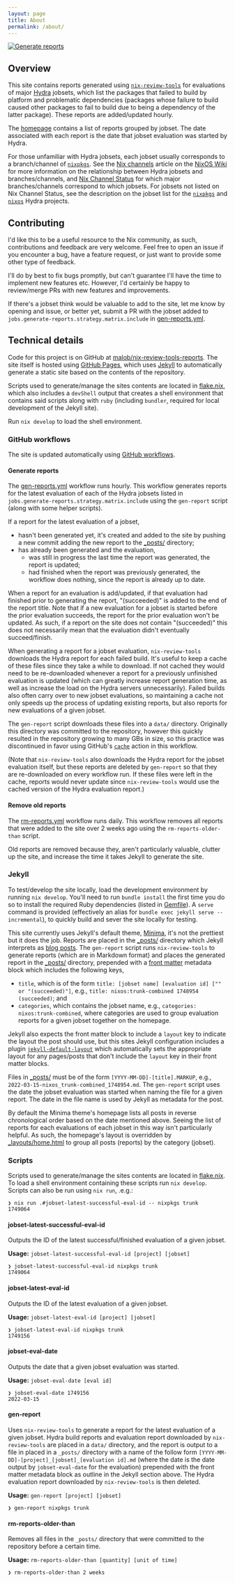 ```yaml
---
layout: page
title: About
permalink: /about/
---
```


[![Generate reports](https://github.com/malob/nix-review-tools-reports/actions/workflows/gen-reports.yml/badge.svg?branch=master)](https://github.com/malob/nix-review-tools-reports/actions/workflows/gen-reports.yml)

## Overview

This site contains reports generated using [`nix-review-tools`](https://github.com/nix-community/nix-review-tools) for evaluations of major [Hydra](https://hydra.nixos.org) jobsets, which list the packages that failed to build by platform and problematic dependencies (packages whose failure to build caused other packages to fail to build due to being a dependency of the latter package). These reports are added/updated hourly.

The [homepage](https://malob.github.io/nix-review-tools-reports/) contains a list of reports grouped by jobset. The date associated with each report is the date that jobset evaluation was started by Hydra.

For those unfamiliar with Hydra jobsets, each jobset usually corresponds to a branch/channel of [`nixpkgs`](https://github.com/NixOS/nixpkgs). See the [Nix channels](https://nixos.wiki/wiki/Nix_channels) article on the [NixOS Wiki](https://nixos.wiki) for more information on the relationship between Hydra jobsets and branches/channels, and [Nix Channel Status](https://status.nixos.org) for which major branches/channels correspond to which jobsets. For jobsets not listed on Nix Channel Status, see the description on the jobset list for the [`nixpkgs`](https://hydra.nixos.org/project/nixpkgs) and [`nixos`](https://hydra.nixos.org/project/nixos) Hydra projects.

## Contributing

I'd like this to be a useful resource to the Nix community, as such, contributions and feedback are very welcome. Feel free to open an issue if you encounter a bug, have a feature request, or just want to provide some other type of feedback.

I'll do by best to fix bugs promptly, but can't guarantee I'll have the time to implement new features etc. However, I'd certainly be happy to review/merge PRs with new features and improvements.

If there's a jobset think would be valuable to add to the site, let me know by opening and issue, or better yet, submit a PR with the jobset added to `jobs.generate-reports.strategy.matrix.include` in [gen-reports.yml](https://github.com/malob/nix-review-tools-reports/blob/master/.github/workflows/gen-reports.yml).

## Technical details

Code for this project is on GitHub at [malob/nix-review-tools-reports](https://github.com/malob/nix-review-tools-reports). The site itself is hosted using [GitHub Pages](https://pages.github.com), which uses [Jekyll](https://jekyllrb.com) to automatically generate a static site based on the contents of the repository.

Scripts used to generate/manage the sites contents are located in [flake.nix](https://github.com/malob/nix-review-tools-reports/blob/master/flake.nix), which also includes a `devShell` output that creates a shell environment that contains said scripts along with `ruby` (including `bundler`, required for local development of the Jekyll site).

Run `nix develop` to load the shell environment.

### GitHub workflows

The site is updated automatically using [GitHub workflows](https://docs.github.com/en/actions/using-workflows).

#### Generate reports

The [gen-reports.yml](https://github.com/malob/nix-review-tools-reports/blob/master/.github/workflows/gen-reports.yml) workflow runs hourly. This workflow generates reports for the latest evaluation of each of the Hydra jobsets listed in `jobs.generate-reports.strategy.matrix.include` using the `gen-report` script (along with some helper scripts).

If a report for the latest evaluation of a jobset,

* hasn't been generated yet, it's created and added to the site by pushing a new commit adding the new report to the [_posts/](https://github.com/malob/nix-review-tools-reports/tree/master/_posts) directory;
* has already been generated and the evaluation,
  * was still in progress the last time the report was generated, the report is updated;
  * had finished when the report was previously generated, the workflow does nothing, since the report is already up to date.

When a report for an evaluation is add/updated, if that evaluation had finished prior to generating the report, "(succeeded)" is added to the end of the report title. Note that if a new evaluation for a jobset is started before the prior evaluation succeeds, the report for the prior evaluation won't be updated. As such, if a report on the site does not contain "(succeeded)" this does not necessarily mean that the evaluation didn't eventually succeed/finish.

When generating a report for a jobset evaluation, `nix-review-tools` downloads the Hydra report for each failed build. It's useful to keep a cache of these files since they take a while to download. If not cached they would need to be re-downloaded whenever a report for a previously unfinished evaluation is updated (which can greatly increase report generation time, as well as increase the load on the Hydra servers unnecessarily). Failed builds also often carry over to new jobset evaluations, so maintaining a cache not only speeds up the process of updating existing reports, but also reports for new evaluations of a given jobset.

The `gen-report` script downloads these files into a `data/` directory. Originally this directory was committed to the repository, however this quickly resulted in the repository growing to many GBs in size, so this practice was discontinued in favor using GitHub's [`cache`](https://github.com/actions/cache) action in this workflow.

(Note that `nix-review-tools` also downloads the Hydra report for the jobset evaluation itself, but these reports are deleted by `gen-report` so that they are re-downloaded on every workflow run. If these files were left in the cache, reports would never update since `nix-review-tools` would use the cached version of the Hydra evaluation report.)

#### Remove old reports

The [rm-reports.yml](https://github.com/malob/nix-review-tools-reports/blob/master/.github/workflows/rm-reports.yml) workflow runs daily. This workflow removes all reports that were added to the site over 2 weeks ago using the `rm-reports-older-than` script.

Old reports are removed because they, aren't particularly valuable, clutter up the site, and increase the time it takes Jekyll to generate the site.

### Jekyll

To test/develop the site locally, load the development environment by running `nix develop`. You'll need to run `bundle install` the first time you do so to install the required Ruby dependencies (listed in [Gemfile](https://github.com/malob/nix-review-tools-reports/blob/master/Gemfile)). A `serve` command is provided (effectively an alias for `bundle exec jekyll serve --incremental`), to quickly build and sever the site locally for testing.

This site currently uses Jekyll's default theme, [Minima](https://github.com/jekyll/minima), it's not the prettiest but it does the job. Reports are placed in the [_posts/](https://github.com/malob/nix-review-tools-reports/tree/master/_posts) directory which Jekyll interprets as [blog posts](https://jekyllrb.com/docs/posts/). The `gen-report` script runs `nix-review-tools` to generate reports (which are in Markdown format) and places the generated report in the [_posts/](https://github.com/malob/nix-review-tools-reports/tree/master/_posts) directory, prepended with a [front matter](https://jekyllrb.com/docs/front-matter/) metadata block which includes the following keys,

* `title`, which is of the form `title: [jobset name] [evaluation id] ["" or "(succeeded)"]`, e.g., `title: nixos:trunk-combined 1748954 (succeeded)`; and
* `categories`, which contains the jobset name, e.g., `categories: nixos:trunk-combined`, where categories are used to group evaluation reports for a given jobset together on the homepage.

Jekyll also expects the front matter block to include a `layout` key to indicate the layout the post should use, but this sites Jekyll configuration includes a plugin [`jekyll-default-layout`](https://github.com/benbalter/jekyll-default-layout) which automatically sets the appropriate layout for any pages/posts that don't include the `layout` key in their front matter blocks.

Files in [_posts/](https://github.com/malob/nix-review-tools-reports/tree/master/_posts) must be of the form `[YYYY-MM-DD]-[title].MARKUP`, e.g., `2022-03-15-nixos_trunk-combined_1748954.md`. The `gen-report` script uses the date the jobset evaluation was started when naming the file for a given report. The date in the file name is used by Jekyll as metadata for the post.

By default the Minima theme's homepage lists all posts in reverse chronological order based on the date mentioned above. Seeing the list of reports for each evaluations of each jobset in this way isn't particularly helpful. As such, the homepage's layout is overridden by [_layouts/home.html](https://github.com/malob/nix-review-tools-reports/blob/master/_layouts/home.html) to group all posts (reports) by the category (jobset).

### Scripts

Scripts used to generate/manage the sites contents are located in [flake.nix](https://github.com/malob/nix-review-tools-reports/blob/master/flake.nix). To load a shell environment containing these scripts run `nix develop`. Scripts can also be run using `nix run`, .e.g.:

```console
❯ nix run .#jobset-latest-successful-eval-id -- nixpkgs trunk
1749064
```

#### jobset-latest-successful-eval-id

Outputs the ID of the latest successful/finished evaluation of a given jobset.

**Usage:** `jobset-latest-successful-eval-id [project] [jobset]`

```console
❯ jobset-latest-successful-eval-id nixpkgs trunk
1749064
```

#### jobset-latest-eval-id

Outputs the ID of the latest evaluation of a given jobset.

**Usage:** `jobset-latest-eval-id [project] [jobset]`

```console
❯ jobset-latest-eval-id nixpkgs trunk
1749156
```

#### jobset-eval-date

Outputs the date that a given jobset evaluation was started.

**Usage:** `jobset-eval-date [eval id]`

```console
❯ jobset-eval-date 1749156
2022-03-15
```

#### gen-report

Uses `nix-review-tools` to generate a report for the latest evaluation of a given jobset. Hydra build reports and evaluation report downloaded by `nix-review-tools` are placed in a `data/` directory, and the report is output to a file in placed in a `_posts/` directory with a name of the follow form `[YYYY-MM-DD]-[project]_[jobset]_[evaluation id].md` (where the date is the date output by `jobset-eval-date` for the evaluation) prepended with the front matter metadata block as outline in the Jekyll section above. The Hydra evaluation report downloaded by `nix-review-tools` is then deleted.

**Usage:** `gen-report [project] [jobset]`

```console
❯ gen-report nixpkgs trunk
```

#### rm-reports-older-than

Removes all files in the `_posts/` directory that were committed to the repository before a certain time.

**Usage:** `rm-reports-older-than [quantity] [unit of time]`

```console
❯ rm-reports-older-than 2 weeks
```
